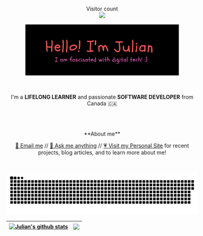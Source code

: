 <p align="center"> 
  Visitor count<br>
  <img src="https://profile-counter.glitch.me/jmacioce/count.svg" />
</p>

<p align="center"><a href="https://jmacioce.github.io/"><img width="80%" alt="Hello, I'm Julian. I am fascinated by digital technology!" src="./assets/readme-header.png" /></a></p>

<br />

<p align="center">I'm a <strong>LIFELONG LEARNER</strong> and passionate <strong>SOFTWARE DEVELOPER</strong> from Canada 🇨🇦 </p><br><br>

<p align="center">**About me**</p>
<p align="center"><a href="mailto:jjmacioce@hotmail.com" target="_blank">📩 Email me</a>  // <a href="https://github.com/JMacioce/JMacioce/issues" target="_blank">💬 Ask me anything</a>  //  <a href="https://jmacioce.github.io/" target="_blank">💗 Visit my Personal Site</a> for recent projects, blog articles, and to learn more about me!</p><br>

<p align="center"><a href=#><img src="./assets/contributions.svg"></a></p>

| <a href="https://github.com/anuraghazra/github-readme-stats"><img align="center" src="https://github-readme-stats.vercel.app/api?username=JMacioce&show_icons=true&theme=tokyonight&hide_border=true" alt="Julian's github stats" /> | </a> <a href="https://github.com/anuraghazra/github-readme-stats"><img align="center" src="https://github-readme-stats.vercel.app/api/top-langs/?username=JMacioce&langs_count=8&layout=compact&theme=tokyonight&hide_border=true" /></a> |
| ------------- | ------------- |

<!-- [![@jmacioce's Holopin board](https://holopin.io/api/user/board?user=jmacioce)](https://holopin.io/@jmacioce) -->

<!-- ![](https://media0.giphy.com/media/3otPorWLQJq5GmHRtu/giphy.gif) -->




